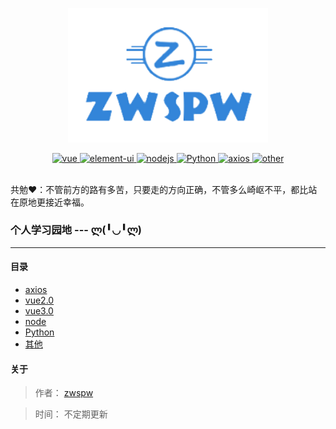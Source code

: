 <p align="center">
  <img width="320" src="https://github.com/zwspw/Img-All/blob/master/log/logo.png">
</p>

<p align="center">
  <a href="https://github.com/vuejs/vue">
    <img src="https://img.shields.io/badge/vue-3.0-brightgreen.svg" alt="vue">
  </a>
  <a href="https://github.com/ElemeFE/element">
    <img src="https://img.shields.io/badge/element--ui-2.4.6-green.svg" alt="element-ui">
  </a>
  <a href="https://github.com/nodejs/node">
    <img src="https://img.shields.io/badge/nodejs-11.2.0-red.svg" alt="nodejs">
  </a>
  <a href="https://github.com/TheAlgorithms/Python">
    <img src="https://img.shields.io/badge/Python-3.7.0-blue.svg" alt="Python">
  </a>
  <a href="https://github.com/axios/axios">
    <img src="https://img.shields.io/badge/axios-0.18.0-orange.svg" alt="axios">
  </a>
  <a href="https://github.com/zwspw/-study/blob/master/all-content/%E9%A1%B9%E7%9B%AE%E4%B8%AD%E9%81%87%E5%88%B0%E7%9A%84%E5%86%85%E5%AE%B9/%E5%85%B6%E4%BB%96%E5%86%85%E5%AE%B9.md">
    <img src="https://img.shields.io/badge/other-1.0-ff69b4.svg" alt="other">
  </a>
</p>
<br>
共勉❤：不管前方的路有多苦，只要走的方向正确，不管多么崎岖不平，都比站在原地更接近幸福。
<br>

### 个人学习园地 ---   ლ(╹◡╹ლ)
----------------

#### 目录

* [axios](https://github.com/zwspw/-study/blob/master/all-content/axios%E5%86%85%E5%AE%B9/axios.md)
* [vue2.0](https://github.com/zwspw/-study/blob/master/all-content/vue2.0%E5%86%85%E5%AE%B9/vue2.0.md)
* [vue3.0](https://github.com/zwspw/-study/blob/master/all-content/vue2.0%E5%86%85%E5%AE%B9/vue2.0.md)
* [node](https://github.com/zwspw/-study/blob/master/all-content/node%E5%86%85%E5%AE%B9/node%E5%AD%A6%E4%B9%A0.md)
* [Python](https://github.com/zwspw/-study/blob/master/all-content/Python%E5%86%85%E5%AE%B9/Python%E5%AD%A6%E4%B9%A0.md)
* [其他](https://github.com/zwspw/-study/blob/master/all-content/%E9%A1%B9%E7%9B%AE%E4%B8%AD%E9%81%87%E5%88%B0%E7%9A%84%E5%86%85%E5%AE%B9/%E5%85%B6%E4%BB%96%E5%86%85%E5%AE%B9.md)
    

 
 #### 关于

 
> 作者： [zwspw](https://github.com/zwspw/-study/blob/master/%E4%B8%AA%E4%BA%BA%E7%AE%80%E4%BB%8B.md)  

> 时间： 不定期更新



